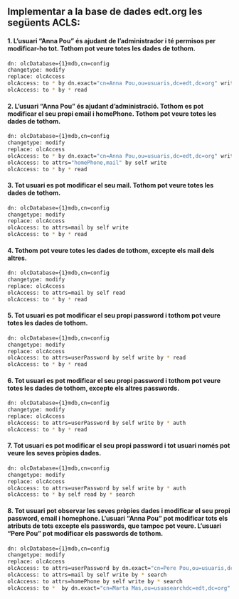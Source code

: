 ## Implementar a la base de dades edt.org les següents ACLS:
#### 1. L’usuari “Anna Pou” és ajudant de l’administrador i té permisos per modificar-ho tot. Tothom pot veure totes les dades de tothom.

```bash
dn: olcDatabase={1}mdb,cn=config
changetype: modify
replace: olcAccess
olcAccess: to * by dn.exact="cn=Anna Pou,ou=usuaris,dc=edt,dc=org" write
olcAccess: to * by * read
```

#### 2. L’usuari “Anna Pou” és ajudant d’administració. Tothom es pot modificar el seu propi email i homePhone. Tothom pot veure totes les dades de tothom.


```bash
dn: olcDatabase={1}mdb,cn=config
changetype: modify
replace: olcAccess
olcAccess: to * by dn.exact="cn=Anna Pou,ou=usuaris,dc=edt,dc=org" write
olcAccess: to attrs="homePhone,mail" by self write
olcAccess: to * by * read
```

#### 3. Tot usuari es pot modificar el seu mail. Tothom pot veure totes les dades de tothom.

```bash
dn: olcDatabase={1}mdb,cn=config
changetype: modify
replace: olcAccess
olcAccess: to attrs=mail by self write
olcAccess: to * by * read
```

#### 4. Tothom pot veure totes les dades de tothom, excepte els mail dels altres.

```bash
dn: olcDatabase={1}mdb,cn=config
changetype: modify
replace: olcAccess
olcAccess: to attrs=mail by self read
olcAccess: to * by * read
```

#### 5. Tot usuari es pot modificar el seu propi password i tothom pot veure totes les dades de tothom.

```bash
dn: olcDatabase={1}mdb,cn=config
changetype: modify
replace: olcAccess
olcAccess: to attrs=userPassword by self write by * read
olcAccess: to * by * read
```

#### 6. Tot usuari es pot modificar el seu propi password i tothom pot veure totes les dades de tothom, excepte els altres passwords.

```bash
dn: olcDatabase={1}mdb,cn=config
changetype: modify
replace: olcAccess
olcAccess: to attrs=userPassword by self write by * auth
olcAccess: to * by * read
```

#### 7. Tot usuari es pot modificar el seu propi password i tot usuari només pot veure les seves pròpies dades.

```bash
dn: olcDatabase={1}mdb,cn=config
changetype: modify
replace: olcAccess
olcAccess: to attrs=userPassword by self write by * auth
olcAccess: to * by self read by * search
```

#### 8. Tot usuari pot observar les seves pròpies dades i modificar el seu propi password, email i homephone. L’usuari “Anna Pou” pot modificar tots els atributs de tots excepte els passwords, que tampoc pot veure. L’usuari “Pere Pou” pot modificar els passwords de tothom.

```bash
dn: olcDatabase={1}mdb,cn=config
changetype: modify
replace: olcAccess
olcAccess: to attrs=userPassword by dn.exact="cn=Pere Pou,ou=usuaris,dc=edt,dc=org" write by self write by * auth
olcAccess: to attrs=mail by self write by * search
olcAccess: to attrs=homePhone by self write by * search
olcAccess: to *  by dn.exact="cn=Marta Mas,ou=usuasearchdc=edt,dc=org" writeby by self read
```

